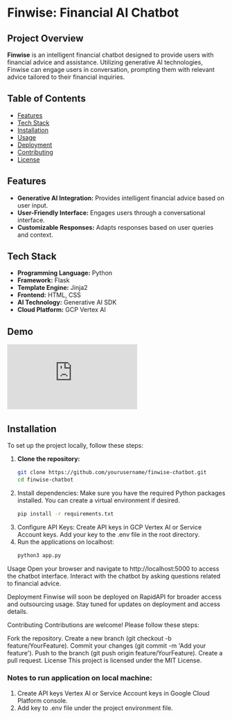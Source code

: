 # Finwise: Financial AI Chatbot

## Project Overview

**Finwise** is an intelligent financial chatbot designed to provide users with financial advice and assistance. Utilizing generative AI technologies, Finwise can engage users in conversation, prompting them with relevant advice tailored to their financial inquiries.

## Table of Contents

- [Features](#features)
- [Tech Stack](#tech-stack)
- [Installation](#installation)
- [Usage](#usage)
- [Deployment](#deployment)
- [Contributing](#contributing)
- [License](#license)

## Features

- **Generative AI Integration:** Provides intelligent financial advice based on user input.
- **User-Friendly Interface:** Engages users through a conversational interface.
- **Customizable Responses:** Adapts responses based on user queries and context.

## Tech Stack

- **Programming Language:** Python
- **Framework:** Flask
- **Template Engine:** Jinja2
- **Frontend:** HTML, CSS
- **AI Technology:** Generative AI SDK
- **Cloud Platform:** GCP Vertex AI

## Demo
![PDF Preview](https://github.com/bhpham/finwise-chatbot/blob/main/demo.pdf)


## Installation

To set up the project locally, follow these steps:

1. **Clone the repository:**
   ```bash
   git clone https://github.com/yourusername/finwise-chatbot.git
   cd finwise-chatbot

2. Install dependencies: Make sure you have the required Python packages installed. You can create a virtual environment if desired.
   ```bash
   pip install -r requirements.txt

4. Configure API Keys:
Create API keys in GCP Vertex AI or Service Account keys.
Add your key to the .env file in the root directory. 
5. Run the applications on localhost:
   ```bash
   python3 app.py

Usage
Open your browser and navigate to http://localhost:5000 to access the chatbot interface.
Interact with the chatbot by asking questions related to financial advice.

Deployment
Finwise will soon be deployed on RapidAPI for broader access and outsourcing usage. Stay tuned for updates on deployment and access details.

Contributing
Contributions are welcome! Please follow these steps:

Fork the repository.
Create a new branch (git checkout -b feature/YourFeature).
Commit your changes (git commit -m 'Add your feature').
Push to the branch (git push origin feature/YourFeature).
Create a pull request.
License
This project is licensed under the MIT License.


### Notes to run application on local machine:
1. Create API keys Vertex AI or Service Account keys in Google Cloud Platform console.
2. Add key to .env file under the project environment file.

